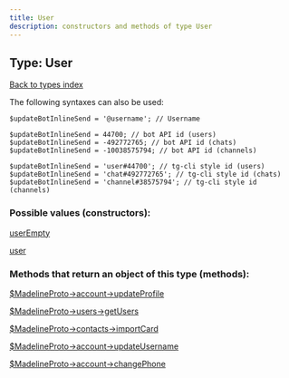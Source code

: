 ```yaml
---
title: User
description: constructors and methods of type User
---
```

## Type: User  
[Back to types index](index.md)



The following syntaxes can also be used:

```
$updateBotInlineSend = '@username'; // Username

$updateBotInlineSend = 44700; // bot API id (users)
$updateBotInlineSend = -492772765; // bot API id (chats)
$updateBotInlineSend = -10038575794; // bot API id (channels)

$updateBotInlineSend = 'user#44700'; // tg-cli style id (users)
$updateBotInlineSend = 'chat#492772765'; // tg-cli style id (chats)
$updateBotInlineSend = 'channel#38575794'; // tg-cli style id (channels)
```


### Possible values (constructors):

[userEmpty](../constructors/userEmpty.md)  

[user](../constructors/user.md)  



### Methods that return an object of this type (methods):

[$MadelineProto->account->updateProfile](../methods/account_updateProfile.md)  

[$MadelineProto->users->getUsers](../methods/users_getUsers.md)  

[$MadelineProto->contacts->importCard](../methods/contacts_importCard.md)  

[$MadelineProto->account->updateUsername](../methods/account_updateUsername.md)  

[$MadelineProto->account->changePhone](../methods/account_changePhone.md)  



